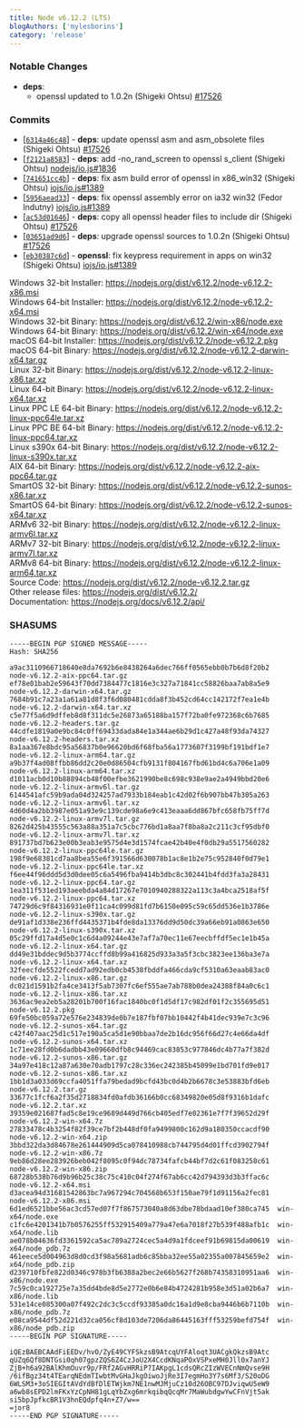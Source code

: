 ```yaml
---
title: Node v6.12.2 (LTS)
blogAuthors: ['mylesborins']
category: 'release'
---
```


### Notable Changes

* **deps**:
  * openssl updated to 1.0.2n (Shigeki Ohtsu) [#17526](https://github.com/nodejs/node/pull/17526)

### Commits

* [[`6314a46c48`](https://github.com/nodejs/node/commit/6314a46c48)] - **deps**: update openssl asm and asm_obsolete files (Shigeki Ohtsu) [#17526](https://github.com/nodejs/node/pull/17526)
* [[`f2121a8583`](https://github.com/nodejs/node/commit/f2121a8583)] - **deps**: add -no_rand_screen to openssl s_client (Shigeki Ohtsu) [nodejs/io.js#1836](https://github.com/nodejs/io.js/pull/1836)
* [[`741651cc4b`](https://github.com/nodejs/node/commit/741651cc4b)] - **deps**: fix asm build error of openssl in x86_win32 (Shigeki Ohtsu) [iojs/io.js#1389](https://github.com/iojs/io.js/pull/1389)
* [[`5956aead33`](https://github.com/nodejs/node/commit/5956aead33)] - **deps**: fix openssl assembly error on ia32 win32 (Fedor Indutny) [iojs/io.js#1389](https://github.com/iojs/io.js/pull/1389)
* [[`ac53d01646`](https://github.com/nodejs/node/commit/ac53d01646)] - **deps**: copy all openssl header files to include dir (Shigeki Ohtsu) [#17526](https://github.com/nodejs/node/pull/17526)
* [[`03651ad9d6`](https://github.com/nodejs/node/commit/03651ad9d6)] - **deps**: upgrade openssl sources to 1.0.2n (Shigeki Ohtsu) [#17526](https://github.com/nodejs/node/pull/17526)
* [[`eb30387c6d`](https://github.com/nodejs/node/commit/eb30387c6d)] - **openssl**: fix keypress requirement in apps on win32 (Shigeki Ohtsu) [iojs/io.js#1389](https://github.com/iojs/io.js/pull/1389)

Windows 32-bit Installer: https://nodejs.org/dist/v6.12.2/node-v6.12.2-x86.msi<br>
Windows 64-bit Installer: https://nodejs.org/dist/v6.12.2/node-v6.12.2-x64.msi<br>
Windows 32-bit Binary: https://nodejs.org/dist/v6.12.2/win-x86/node.exe<br>
Windows 64-bit Binary: https://nodejs.org/dist/v6.12.2/win-x64/node.exe<br>
macOS 64-bit Installer: https://nodejs.org/dist/v6.12.2/node-v6.12.2.pkg<br>
macOS 64-bit Binary: https://nodejs.org/dist/v6.12.2/node-v6.12.2-darwin-x64.tar.gz<br>
Linux 32-bit Binary: https://nodejs.org/dist/v6.12.2/node-v6.12.2-linux-x86.tar.xz<br>
Linux 64-bit Binary: https://nodejs.org/dist/v6.12.2/node-v6.12.2-linux-x64.tar.xz<br>
Linux PPC LE 64-bit Binary: https://nodejs.org/dist/v6.12.2/node-v6.12.2-linux-ppc64le.tar.xz<br>
Linux PPC BE 64-bit Binary: https://nodejs.org/dist/v6.12.2/node-v6.12.2-linux-ppc64.tar.xz<br>
Linux s390x 64-bit Binary: https://nodejs.org/dist/v6.12.2/node-v6.12.2-linux-s390x.tar.xz<br>
AIX 64-bit Binary: https://nodejs.org/dist/v6.12.2/node-v6.12.2-aix-ppc64.tar.gz<br>
SmartOS 32-bit Binary: https://nodejs.org/dist/v6.12.2/node-v6.12.2-sunos-x86.tar.xz<br>
SmartOS 64-bit Binary: https://nodejs.org/dist/v6.12.2/node-v6.12.2-sunos-x64.tar.xz<br>
ARMv6 32-bit Binary: https://nodejs.org/dist/v6.12.2/node-v6.12.2-linux-armv6l.tar.xz<br>
ARMv7 32-bit Binary: https://nodejs.org/dist/v6.12.2/node-v6.12.2-linux-armv7l.tar.xz<br>
ARMv8 64-bit Binary: https://nodejs.org/dist/v6.12.2/node-v6.12.2-linux-arm64.tar.xz<br>
Source Code: https://nodejs.org/dist/v6.12.2/node-v6.12.2.tar.gz<br>
Other release files: https://nodejs.org/dist/v6.12.2/<br>
Documentation: https://nodejs.org/docs/v6.12.2/api/

### SHASUMS

```
-----BEGIN PGP SIGNED MESSAGE-----
Hash: SHA256

a9ac3110966718640e8da7692b6e8438264a6dec766ff0565ebb0b7b6d8f20b2  node-v6.12.2-aix-ppc64.tar.gz
ef78e01bab2e59643f70dd7384477c1816e3c327a71841cc58826baa7ab8a5e9  node-v6.12.2-darwin-x64.tar.gz
7684b91c7a23a1a61a81d8f3f6d080481cdda8f3b452cd64cc142172f7ea1e4b  node-v6.12.2-darwin-x64.tar.xz
c5e77f5a6d9dffeb8d8f311dc5e26873a65188ba157f72ba0fe972368c6b7685  node-v6.12.2-headers.tar.gz
44cdfe1819a0e9bc84c0ff69433dada84e1a344ae6b29d1c427a48f93da74327  node-v6.12.2-headers.tar.xz
8a1aa367e8bdc95a56837b0e96620bd6f68fba56a1773607f3199bf191bdf1e7  node-v6.12.2-linux-arm64.tar.gz
a9b37f4ad08ffbb86dd2c20e0d86504cfb9131f804167fbd61bd4c6a706e1a09  node-v6.12.2-linux-arm64.tar.xz
d1011acb0d10b88894cb48f00efbe3621990be8c698c938e9ae2a4949bbd20e6  node-v6.12.2-linux-armv6l.tar.gz
6144541afc59b9ada04d324257ad7933b184eab1c42d02f6b907bb47b305a263  node-v6.12.2-linux-armv6l.tar.xz
4d60d4a2bb3987e051a93e9c139cde98a6e9c413eaaa6dd867bfc658fb75ff7d  node-v6.12.2-linux-armv7l.tar.gz
8262d425b43555c563a88a351a7c5cbc776bd1a8aa7f8ba8a2c211c3cf95dbf0  node-v6.12.2-linux-armv7l.tar.xz
891737bd7b623e00b3eab3e9575d4e3d1574fcae42b40e4f0db29a5517560282  node-v6.12.2-linux-ppc64le.tar.gz
198f9e68381cd7aa8bea55e6f391566d630078b1ac8e1b2e75c952840f0d79e1  node-v6.12.2-linux-ppc64le.tar.xz
f6ee44f96ddd5d3d0dee05c6a5496fba9414b3dbc8c302441b4fdd3fa3a28431  node-v6.12.2-linux-ppc64.tar.gz
1ea311f531ed193aeebda4a84d17267e7010940288322a113c3a4bca2518af5f  node-v6.12.2-linux-ppc64.tar.xz
74729d6c9f84316931e0f11ca4c099d81fd7b6150e095c59c65dd536e1b3786e  node-v6.12.2-linux-s390x.tar.gz
de91af1d338e236ffd4435371b4fde8da13376dd9d50dc39a66eb91a0863e650  node-v6.12.2-linux-s390x.tar.xz
05c29ffd17a4d5e0c1c6d4a09244e43e7af7a70ec11e67eecbffdf5ec1e1b45a  node-v6.12.2-linux-x64.tar.gz
dd49e31bddec9d5b3774ccffd8b99a416825d933a3a5f3cbc3823ee136ba3e7a  node-v6.12.2-linux-x64.tar.xz
32feecfde5522fcedd7ad92edb0cb4538fbddfa466cda9cf5310a63eaab83ac0  node-v6.12.2-linux-x86.tar.gz
dc021d1591b2fa4ce3413f5ab7307fc6ef555ae7ab788b0dea24388f84a0c6c1  node-v6.12.2-linux-x86.tar.xz
3636ac9ea2eb5a28201b700f16fac1840bc0f1d5df17c982df01f2c355695d51  node-v6.12.2.pkg
69fe50bc059a72e576e234839de0b7e187fbf07bb10442f4b41dec939e7c3c96  node-v6.12.2-sunos-x64.tar.gz
c42f407aac25d1c517e190a5ca5d1e90bbaa7de2b16dc956f66d27c4e66da4df  node-v6.12.2-sunos-x64.tar.xz
1c71ee28fd0b6dadbb43e09660dfb8c94469cac83853c977846dc4b77a7f382d  node-v6.12.2-sunos-x86.tar.gz
34a97e418c12a87a630e70adb1797c28c336ec242385b45099e1bd701fd9e017  node-v6.12.2-sunos-x86.tar.xz
1bb1d3a033d69ccfa4051ffa79bedad9bcfd43bc0d4b2b6678c3e53883bfd6eb  node-v6.12.2.tar.gz
33677c1fcf6a2f35d2718834fd0afdb36166b0cc68349820e05d8f9316b1dafc  node-v6.12.2.tar.xz
39359e021687fad5c8e19ce9689d449d766cb405edf7e02361e7f7f39652d29f  node-v6.12.2-win-x64.7z
27833478c4b3254f82f39ce7bf2b448df0fa9499800c162d9a180350ccacdf90  node-v6.12.2-win-x64.zip
3bbd322da3d84678e261444909d5ca078410988cb744795d4d01ffcd3902794f  node-v6.12.2-win-x86.7z
9eb86d28ee283926beb042f8095c0f94dc78734fafcb44bf7d2c61f083258c61  node-v6.12.2-win-x86.zip
68728b538b76d9b96b25c38c75c410c04f274f67ab6cc42d794393d3b3ffac6c  node-v6.12.2-x64.msi
d3acea94d31681542863bc7a967294c704568b653f150ae79f1d91156a2fec81  node-v6.12.2-x86.msi
6d1ed6521bbe56ac3cd57ed07f7f867573040a8d63dbe78bdaad10ef380ca745  win-x64/node.exe
c1fc6e4201341b7b0576255ff532915409a779a47e6a7018f27b539f488afb1c  win-x64/node.lib
ae078b04636fd3361592ca5ac789a2724cec5a4d9a1fdceef91b69815da00619  win-x64/node_pdb.7z
461eece5d004963d8d0cd3f98a5681adb6c85bba32ee55a02355a007845659e2  win-x64/node_pdb.zip
d239710fbfe822d0346c978b3fb6388a2bec2e66b5627f268b74358310951aa6  win-x86/node.exe
7c59c0ca192725e7a35dd4bde8d5e2772e0b6e84b4724281b958e3d51a02b6a7  win-x86/node.lib
531e14ce085300a07f492c2dc3c5ccdf93385a0dc16a1d9e8cba9446b6b7110b  win-x86/node_pdb.7z
e08ca9544df52d221d32ca056cf8d103de7206da86445163fff53259befd754f  win-x86/node_pdb.zip
-----BEGIN PGP SIGNATURE-----

iQEzBAEBCAAdFiEEDv/hvO/ZyE49CYFSkzsB9AtcqUYFAloqt3UACgkQkzsB9Atc
qUZq6Qf8DNTGsi0qh07gpzZQS6Z4CzJoU2X4CcdKNqaPOxVSPxeMH0Jll0x7anYJ
ZjB+h6a92BAlKhmOuvr9p/FRf2AGvHRRiP7IAKpgL1cdsQRcZIzWVECnNmQvse9H
/6ifBgz34t4TEarqNEdmTIwbtMvGHaJkgOiwoJjRe3I7egmHo3Y7s6Mf3/S20oDG
6WLSM3+3oSIEGItAVdYdBfDlETWjkm7NE1nwMJMjuCz10d26OBC97DJviqwU5eW9
a6wb8sEPD2lmFKxYzCpNH81gLqYbZxg6mrkqibqQcqMr7MaWubdgwYwCFnVjt5ak
si5bpJpfkcBR1V3hnEQdpfq4n+Z7/w==
=jor8
-----END PGP SIGNATURE-----

```
